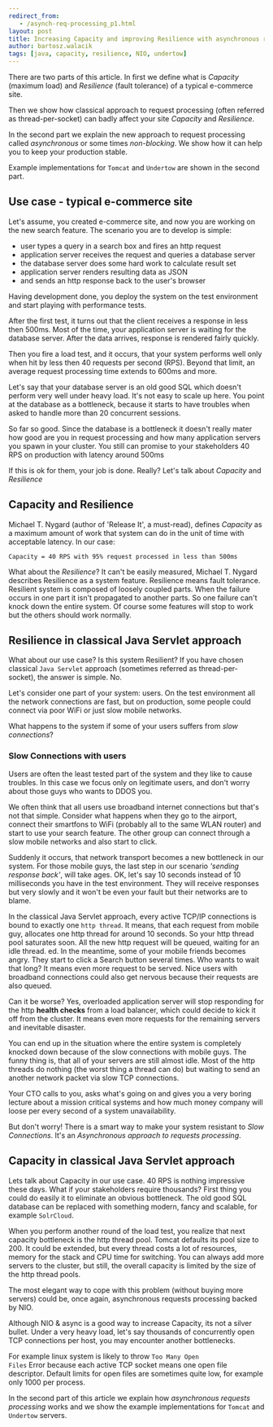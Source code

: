 ```yaml
---
redirect_from:
   - /asynch-req-processing_p1.html
layout: post
title: Increasing Capacity and improving Resilience with asynchronous request processing, part I
author: bartosz.walacik
tags: [java, capacity, resilience, NIO, undertow]
---
```


There are two parts of this article. In first we define
what is *Capacity* (maximum load) and *Resilience* (fault tolerance) of a typical e-commerce site.

Then we show how classical approach to request processing
(often referred as thread-per-socket) can badly affect your site *Capacity* and *Resilience*.

In the second part we explain the new approach to request processing called
*asynchronous* or some times *non-blocking*. We show how it can help you to keep your production stable.

Example implementations for <code>Tomcat</code> and <code>Undertow</code> are shown in the second part.

## Use case - typical e-commerce site
Let's assume, you created e-commerce site, and now you are working on the new search feature.
The scenario you are to develop is simple:

* user types a query in a search box and fires an http request
* application server receives the request and queries a database server
* the database server does some hard work to calculate result set
* application server renders resulting data as JSON
* and sends an http response back to the user's browser

Having development done, you deploy the system on the test environment and start playing with performance tests.

After the first test, it turns out that the client receives a response in less then 500ms.
Most of the time, your application server is waiting for the database server.
After the data arrives, response is rendered fairly quickly.

Then you fire a load test, and it occurs, that your system performs well only when hit by less then 40 requests per second (RPS).
Beyond that limit, an average request processing time extends to 600ms and more.

Let's say that  your database server is an old good SQL which doesn't perform
very well under heavy load. It's not easy to scale up here.
You point at the database as a bottleneck,
because it starts to have troubles when asked to handle more than 20 concurrent sessions.

So far so good.
Since the database is a bottleneck it doesn't really mater how good are you in request processing and how many
application servers you spawn in your cluster.
You still can promise to your stakeholders 40 RPS on production with latency around 500ms

If this is ok for them, your job is done. Really? Let's talk about *Capacity* and *Resilience*

## Capacity and Resilience
Michael T. Nygard (author of 'Release It', a must-read),
defines *Capacity* as a maximum amount of work that system can do in the unit of time
with acceptable latency. In our case:

    Capacity = 40 RPS with 95% request processed in less than 500ms

What about the *Resilience*? It can't be easily measured, Michael T. Nygard describes Resilience as a system feature.
Resilience means fault tolerance. Resilient system is composed of loosely coupled parts.
When the failure occurs in one part it isn't propagated to another parts.
So one failure can't knock down the entire system. Of course some features will stop to work but the others should work normally.

## Resilience in classical Java Servlet approach
What about our use case? Is this system Resilient? If you have chosen classical <code>Java Servlet</code> approach
(sometimes referred as thread-per-socket), the answer is simple. No.

Let's consider one part of your system: users.
On the test environment all the network connections are fast, but on production, some people could connect via poor WiFi or just
slow mobile networks.

What happens to the system if some of your users suffers from *slow connections*?

### Slow Connections with users
Users are often the least tested part of the system and they like to cause troubles.
In this case we focus only on legitimate users,
and don't worry about those guys who wants to DDOS you.

We often think that all users use broadband internet connections but that's not that simple.
Consider what happens when they go to the airport, connect their smartfons to WiFi
(probably all to the same WLAN router) and start to use your search feature.
The other group can connect through a slow mobile networks and also start to click.

Suddenly it occurs, that network transport becomes a new bottleneck in our system.
For those mobile guys, the last step in our scenario *'sending response back'*,
will take ages.
OK, let's say 10 seconds instead of 10 milliseconds you have in the test environment.
They will receive responses but very slowly and it won't be even your fault but their networks are to blame.

In the classical Java Servlet approach, every active TCP/IP connections is bound to exactly one
<code>http thread</code>. It means, that each request from mobile guy, allocates one http thread for around 10 seconds.
So your http thread pool saturates soon. All the new http request will be queued, waiting for an idle thread.
ed.
In the meantime, some of your mobile friends becomes angry. They start to click a Search button several times.
Who wants to wait that long? It means even more request to be served.
Nice users with broadband connections could also get nervous because their requests are also queued.

Can it be worse? Yes, overloaded application server will stop responding for the http **health checks** from a load balancer,
which could decide to kick it off from the cluster.
It means even more requests for the remaining servers and inevitable disaster.

You can end up in the situation where the entire system is completely knocked down because of the slow connections with mobile guys.
The funny thing is, that all of your servers are still almost idle.
Most of the http threads do nothing (the worst thing a thread can do)
but waiting to send an another network packet via slow TCP connections.

Your CTO calls to you, asks what's going on and gives you a very boring lecture about a mission critical systems
and how much money company will loose per every second of a system unavailability.

But don't worry! There is a smart way to make your system resistant to *Slow Connections*.
It's an *Asynchronous approach to requests processing*.

## Capacity in classical Java Servlet approach
Lets talk about Capacity in our use case. 40 RPS is nothing impressive these days. What if your stakeholders require
thousands? First thing you could do easily it to eliminate an obvious bottleneck.
The old good SQL database can be replaced with something modern, fancy and scalable,
for example <code>SolrCloud</code>.

When you perform another round of the load test, you realize that next capacity bottleneck is the http thread pool.
Tomcat defaults its pool size to 200.
It could be extended, but every thread costs a lot of resources, memory for the stack and CPU time for switching.
You can always add more servers to the cluster, but still, the overall capacity is limited by the size of the http thread pools.

The most elegant way to cope with this problem (without buying more servers) could be,
once again, asynchronous requests processing backed by NIO.

Although NIO & async is a good way to increase Capacity, its not a silver bullet.
Under a very heavy load, let's say thousands of concurrently open TCP connections per host,
you may encounter another bottlenecks.

For example linux system is likely to throw <code>Too Many Open Files</code> Error
because each active TCP socket means one open file descriptor.
Default limits for open files are sometimes quite low, for example only 1000 per process.

In the second part of this article we explain how *asynchronous requests processing* works
and we show the example implementations for <code>Tomcat</code> and <code>Undertow</code> servers.




